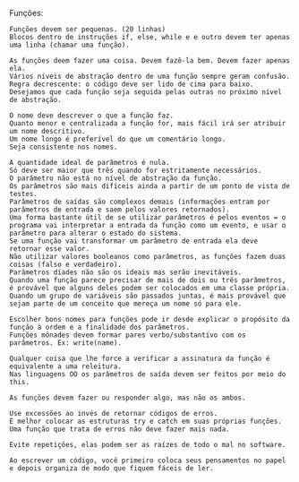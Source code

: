 Funções:

    Funções devem ser pequenas. (20 linhas)
    Blocos dentro de instruções if, else, while e e outro devem ter apenas uma linha (chamar uma função).

    As funções deem fazer uma coisa. Devem fazê-la bem. Devem fazer apenas ela.
    Vários níveis de abstração dentro de uma função sempre geram confusão.
    Regra decrescente: o código deve ser lido de cima para baixo.
    Desejamos que cada função seja seguida pelas outras no próximo nível de abstração.

    O nome deve descrever o que a função faz.
    Quanto menor e centralizada a função for, mais fácil irá ser atribuir um nome descritivo.
    Um nome longo é preferível do que um comentário longo.
    Seja consistente nos nomes.

    A quantidade ideal de parâmetros é nula.
    Só deve ser maior que três quando for estritamente necessários.
    O parâmetro não está no nível de abstração da função.
    Os parâmetros são mais difíceis ainda a partir de um ponto de vista de testes.
    Parâmetros de saídas são complexos demais (informações entram por parâmetros de entrada e saem pelos valores retornados).
    Uma forma bastante útil de se utilizar parâmetros é pelos eventos = o programa vai interpretar a entrada da função como um evento, e usar o parâmetro para alterar o estado do sistema.
    Se uma função vai transformar um parâmetro de entrada ela deve retornar esse valor. 
    Não utilizar valores booleanos como parâmetros, as funções fazem duas coisas (falso e verdadeiro).
    Parâmetros díades não são os ideais mas serão inevitáveis.
    Quando uma função parece precisar de mais de dois ou três parâmetros, é provável que alguns deles podem ser colocados em uma classe própria.
    Quando um grupo de variáveis são passados juntas, é mais provável que sejam parte de um conceito que mereça um nome só para ele. 

    Escolher bons nomes para funções pode ir desde explicar o propósito da função à ordem e a finalidade dos parâmetros.
    Funções mônades devem formar pares verbo/substantivo com os parâmetros. Ex: write(name).

    Qualquer coisa que lhe force a verificar a assinatura da função é equivalente a uma releitura.
    Nas linguagens OO os parâmetros de saída devem ser feitos por meio do this.

    As funções devem fazer ou responder algo, mas não os ambos.

    Use excessões ao invés de retornar códigos de erros.
    É melhor colocar as estruturas try e catch em suas próprias funções.
    Uma função que trata de erros não deve fazer mais nada.

    Evite repetições, elas podem ser as raízes de todo o mal no software.

    Ao escrever um código, você primeiro coloca seus pensamentos no papel e depois organiza de modo que fiquem fáceis de ler. 
